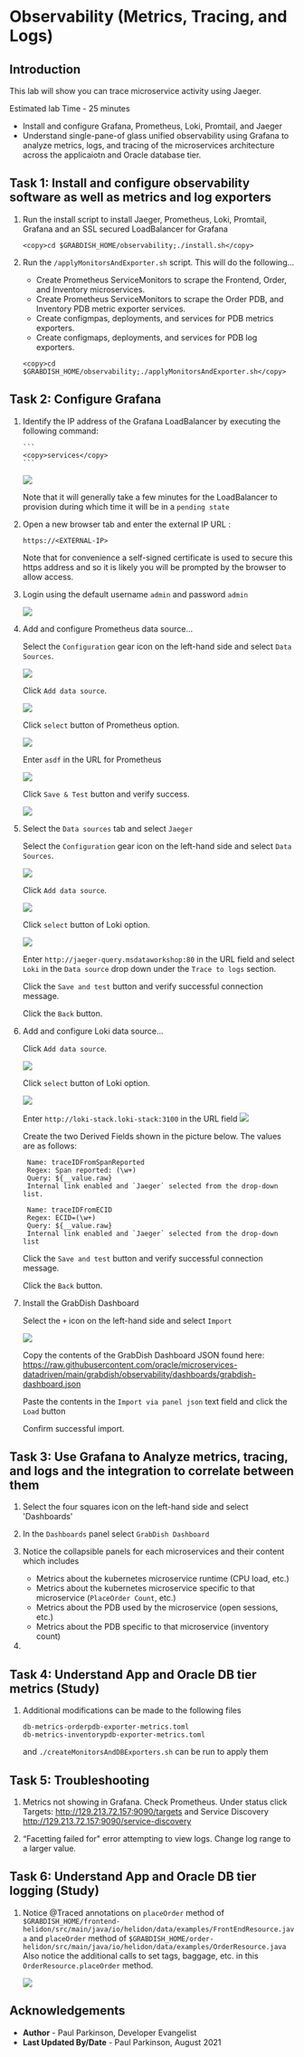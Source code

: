 # Observability (Metrics, Tracing, and Logs)

## Introduction

This lab will show you can trace microservice activity using Jaeger.

Estimated lab Time - 25 minutes

  -   Install and configure Grafana, Prometheus, Loki, Promtail, and Jaeger
  -   Understand single-pane-of glass unified observability using Grafana to analyze metrics, logs, and tracing of the microservices architecture across the applicaiotn and Oracle database tier.

## Task 1: Install and configure observability software as well as metrics and log exporters

1. Run the install script to install Jaeger, Prometheus, Loki, Promtail, Grafana and an SSL secured LoadBalancer for Grafana
   
    ```
    <copy>cd $GRABDISH_HOME/observability;./install.sh</copy>
    ```

2. Run the `/applyMonitorsAndExporter.sh` script. This will do the following...
   - Create Prometheus ServiceMonitors to scrape the Frontend, Order, and Inventory microservices.
   - Create Prometheus ServiceMonitors to scrape the Order PDB, and Inventory PDB metric exporter services.
   - Create configmpas, deployments, and services for PDB metrics exporters.
   - Create configmaps, deployments, and services for PDB log exporters.
   
    ```
    <copy>cd $GRABDISH_HOME/observability;./applyMonitorsAndExporter.sh</copy>
    ```

## Task 2: Configure Grafana

1. Identify the IP address of the Grafana LoadBalancer by executing the following command:
   
       ```
       <copy>services</copy>
       ```
   
     ![](images/grafana-loadbalancer-externalip.png " ")
     
     Note that it will generally take a few minutes for the LoadBalancer to provision during which time it will be in a `pending state`

2. Open a new browser tab and enter the external IP URL :
   
     `https://<EXTERNAL-IP>`
   
      Note that for convenience a self-signed certificate is used to secure this https address and so it is likely you will be prompted by the browser to allow access.

3. Login using the default username `admin` and password `admin` 

      ![](images/grafana_login_screen.png " ")
    
4. Add and configure Prometheus data source...
    
    Select the `Configuration` gear icon on the left-hand side and select `Data Sources`.

      ![](images/configurationdatasourcesidemenu.png " ")
      
    Click `Add data source`.
    
      ![](images/adddatasourcebutton.png " ")
      
    Click `select` button of Prometheus option.
      
      ![](images/selectprometheusdatasource.png " ")
      
    Enter `asdf` in the URL for Prometheus 
     
      ![](images/configureprometheus.png " ")
    
    Click `Save & Test` button and verify success.
    
      ![](images/saveandtestdatasourceisworking.png " ")
    
5. Select the `Data sources` tab and select `Jaeger` 
    
    Select the `Configuration` gear icon on the left-hand side and select `Data Sources`.
    
      ![](images/configurationdatasourcesidemenu.png " ")
      
    Click `Add data source`.
    
      ![](images/adddatasourcebutton.png " ")
      
    Click `select` button of Loki option.
      
      ![](images/selectprometheusdatasource.png " ")
    
    Enter `http://jaeger-query.msdataworkshop:80` in the URL field and select `Loki` in the `Data source` drop down under the `Trace to logs` section.
        
    Click the `Save and test` button and verify successful connection message.
        
    Click the `Back` button.
    
6. Add and configure Loki data source...
    
    Click `Add data source`.
    
      ![](images/adddatasourcebutton.png " ")
      
    Click `select` button of Loki option.
      
      ![](images/lokidatasource.png " ")
    
    Enter `http://loki-stack.loki-stack:3100` in the URL field 
      ![](images/lokidatasourceurl.png " ")
       
    Create the two Derived Fields shown in the picture below.
    The values are as follows: 
    
        Name: traceIDFromSpanReported
        Regex: Span reported: (\w+)
        Query: ${__value.raw}
        Internal link enabled and `Jaeger` selected from the drop-down list.
    
        Name: traceIDFromECID
        Regex: ECID=(\w+)
        Query: ${__value.raw}
        Internal link enabled and `Jaeger` selected from the drop-down list

    Click the `Save and test` button and verify successful connection message.
        
    Click the `Back` button.
    
7. Install the GrabDish Dashboard

    Select the `+` icon on the left-hand side and select `Import`
      
      ![](images/importsidemenu.png " ")
    
    Copy the contents of the GrabDish Dashboard JSON found here: https://raw.githubusercontent.com/oracle/microservices-datadriven/main/grabdish/observability/dashboards/grabdish-dashboard.json
    
    Paste the contents in the `Import via panel json` text field and click the `Load` button
    
    Confirm successful import.
    

## Task 3: Use Grafana to Analyze metrics, tracing, and logs and the integration to correlate between them


1. Select the four squares icon on the left-hand side and select 'Dashboards'

2. In the `Dashboards` panel select `GrabDish Dashboard`

3. Notice the collapsible panels for each microservices and their content which includes
    - Metrics about the kubernetes microservice runtime (CPU load, etc.)
    - Metrics about the kubernetes microservice specific to that microservice (`PlaceOrder Count`, etc.)
    - Metrics about the PDB used by the microservice (open sessions, etc.)
    - Metrics about the PDB specific to that microservice (inventory count)
 
4. 

## Task 4: Understand App and Oracle DB tier metrics (Study)

1. Additional modifications can be made to the following files
   
       db-metrics-orderpdb-exporter-metrics.toml
       db-metrics-inventorypdb-exporter-metrics.toml
    and `./createMonitorsAndDBExporters.sh` can be run  to apply them
    
## Task 5: Troubleshooting

1. Metrics not showing in Grafana. Check Prometheus. Under status click Targets: http://129.213.72.157:9090/targets  and Service Discovery http://129.213.72.157:9090/service-discovery 

2. “Facetting failed for" error attempting to view logs. Change log range to a larger value.

    
## Task 6: Understand App and Oracle DB tier logging (Study)

1. Notice @Traced annotations on `placeOrder` method of `$GRABDISH_HOME/frontend-helidon/src/main/java/io/helidon/data/examples/FrontEndResource.java` and `placeOrder` method of `$GRABDISH_HOME/order-helidon/src/main/java/io/helidon/data/examples/OrderResource.java`
   Also notice the additional calls to set tags, baggage, etc. in this `OrderResource.placeOrder` method.

   ![](images/ordertracingsrc.png " ")


## Acknowledgements
* **Author** - Paul Parkinson, Developer Evangelist
* **Last Updated By/Date** - Paul Parkinson, August 2021